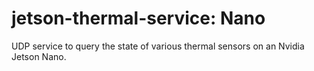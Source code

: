 # jetson-thermal-service: Nano

UDP service to query the state of various thermal sensors on an Nvidia Jetson Nano.


